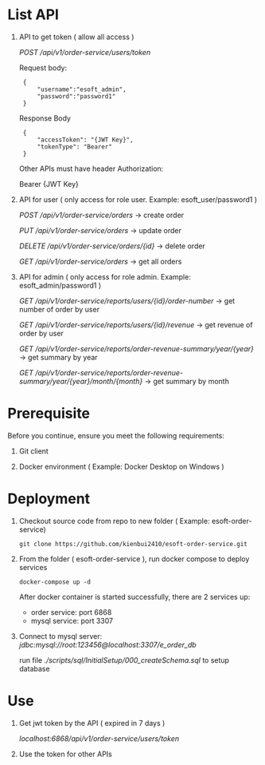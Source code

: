 # List API

1. API to get token ( allow all access )

    *POST /api/v1/order-service/users/token* 

    Request body:
    
        {
            "username":"esoft_admin",
            "password":"password1"    
        }

    Response Body
    
        {
            "accessToken": "{JWT Key}",
            "tokenType": "Bearer"
        }

    Other APIs must have header Authorization:
    
    Bearer {JWT Key}

2. API for user ( only access for role user. Example: esoft_user/password1 )

    *POST /api/v1/order-service/orders* -> create order

    *PUT  /api/v1/order-service/orders* -> update order

    *DELETE /api/v1/order-service/orders/{id}* -> delete order

    *GET /api/v1/order-service/orders*  -> get all orders

3. API for admin ( only access for role admin. Example: esoft_admin/password1 )

    *GET /api/v1/order-service/reports/users/{id}/order-number* -> get number of order by user

    *GET /api/v1/order-service/reports/users/{id}/revenue* -> get revenue of order by user

    *GET /api/v1/order-service/reports/order-revenue-summary/year/{year}* -> get summary by year

    *GET /api/v1/order-service/reports/order-revenue-summary/year/{year}/month/{month}* -> get summary by month

# Prerequisite

Before you continue, ensure you meet the following requirements:

1. Git client

2. Docker environment ( Example: Docker Desktop on Windows )

# Deployment

1. Checkout source code from repo to new folder ( Example: esoft-order-service)

    `git clone https://github.com/kienbui2410/esoft-order-service.git`

2. From the folder ( esoft-order-service ), run docker compose to deploy services

    `docker-compose up -d`

    After docker container is started successfully, there are 2 services up:
    * order service: port 6868
    * mysql service: port 3307

3. Connect to mysql server: *jdbc:mysql://root:123456@localhost:3307/e_order_db*

    run file *./scripts/sql/InitialSetup/000_createSchema.sql* to setup database

# Use

1. Get jwt token by the API ( expired in 7 days )

    *localhost:6868/api/v1/order-service/users/token*

2. Use the token for other APIs 

